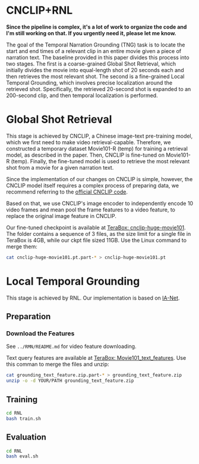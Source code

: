 # CNCLIP+RNL

**Since the pipeline is complex, it's a lot of work to organize the code and I'm still working on that. If you urgently need it, please let me know.**

The goal of the Temporal Narration Grounding (TNG) task is to locate the start and end times of a relevant clip in an entire movie given a piece of narration text. The baseline provided in this paper divides this process into two stages. The first is a coarse-grained Global Shot Retrieval, which initially divides the movie into equal-length shot of 20 seconds each and then retrieves the most relevant shot. The second is a fine-grained Local Temporal Grounding, which involves precise localization around the retrieved shot. Specifically, the retrieved 20-second shot is expanded to an 200-second clip, and then temporal localization is performed.

# Global Shot Retrieval

This stage is achieved by CNCLIP, a Chinese image-text pre-training model, which we first need to make video retrieval-capable. Therefore, we constructed a temporary dataset Movie101-R (temp) for training a retrieval model, as described in the paper. Then, CNCLIP is fine-tuned on Movie101-R (temp). Finally, the fine-tuned model is used to retrieve the most relevant shot from a movie for a given narration text.

Since the implementation of our changes on CNCLIP is simple, however, the CNCLIP model itself requires a complex process of preparing data, we recommend referring to the [official CNCLIP code](https://github.com/OFA-Sys/Chinese-CLIP).

Based on that, we use CNCLIP's image encoder to independently encode 10 video frames and mean pool the frame features to a video feature, to replace the original image feature in CNCLIP. 

Our fine-tuned checkpoint is available at [TeraBox: cnclip-huge-movie101](https://terabox.com/s/1-5J0OTi9Cx7-uwiNqgMaNg). The folder contains a sequence of 3 files, as the size limit for a single file in TeraBox is 4GB, while our ckpt file sized 11GB. Use the Linux command to merge them:

```bash
cat cnclip-huge-movie101.pt.part-* > cnclip-huge-movie101.pt
```

# Local Temporal Grounding

This stage is achieved by RNL. Our implementation is based on [IA-Net](https://github.com/liudaizong/IA-Net).

## Preparation

### Download the Features

See `../RMN/README.md` for video feature downloading.

Text query features are available at [TeraBox: Movie101_text_features](https://terabox.com/s/1Nup2PBsew8IZM_FIAbN_mQ). Use this comman to merge the files and unzip:

```bash
cat grounding_text_feature.zip.part-* > grounding_text_feature.zip
unzip -o -d YOUR/PATH grounding_text_feature.zip
```

## Training

```bash
cd RNL
bash train.sh
```

## Evaluation

```bash
cd RNL
bash eval.sh
```